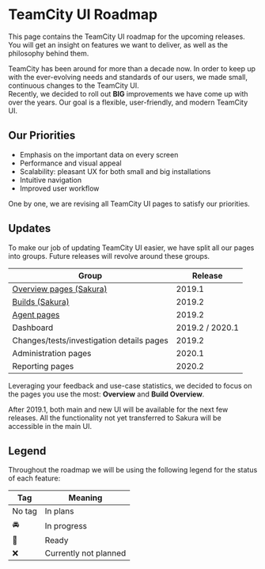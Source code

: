 # TeamCity UI Roadmap

This page contains the TeamCity UI roadmap for the upcoming releases. You will get an
insight on features we want to deliver, as well as the philosophy behind them.

TeamCity has been around for more than a decade now. In order to keep up with the ever-evolving needs and standards of our users, we made small, continuous changes to the
TeamCity UI. <br/>
Recently, we decided to roll out **BIG** improvements we have come up with over the years.
Our goal is a flexible, user-friendly, and modern TeamCity UI.

## Our Priorities
 
* Emphasis on the important data on every screen
* Performance and visual appeal
* Scalability: pleasant UX for both small and big installations
* Intuitive navigation
* Improved user workflow

One by one, we are revising all TeamCity UI pages to satisfy our priorities.

## Updates
To make our job of updating TeamCity UI easier, we have split all our pages into groups.
Future releases will revolve around these groups.
 
| Group                                     | Release                  |
|-------------------------------------------|--------------------------|
| [Overview pages (Sakura)](Sakura.md)      | 2019.1                   |
| [Builds (Sakura)](Builds.md)|2019.2|
| [Agent pages](AgentPages.md)              | 2019.2                   |
| Dashboard              | 2019.2 / 2020.1                   |
| Changes/tests/investigation details pages | 2019.2                   |
| Administration pages                      | 2020.1                   |
| Reporting pages                           | 2020.2                   |
 
Leveraging your feedback and use-case statistics, we decided to focus on the pages you use the most: __Overview__ and __Build Overview__.

After 2019.1, both main and new UI will be available for the next few releases. All the functionality not yet transferred to Sakura will be accessible in the main UI.

## Legend 

Throughout the roadmap we will be using the following legend for the status of each feature:

|  Tag                  |         Meaning      |
|-----------------------|----------------------|
| No tag                | In plans   |
| :oncoming_automobile: | In progress |
| :checkered_flag:      | Ready      |
| :x:      |  Currently not planned  |

